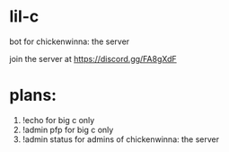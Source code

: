 # lil-c

bot for chickenwinna: the server

join the server at https://discord.gg/FA8gXdF


# plans:

1. !echo for big c only
2. !admin pfp for big c only
3. !admin status for admins of chickenwinna: the server
